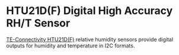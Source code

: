 # HTU21D(F) Digital High Accuracy RH/T Sensor

[TE-Connectivity HTU21D(F)](https://www.te.com/fr/product-CAT-HSC0004.html)
relative humidity sensors provide digital outputs for humidity and temperature in I2C formats.
